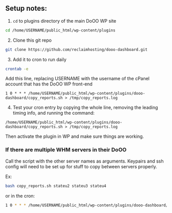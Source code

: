 ## Setup notes:

1. `cd` to plugins directory of the main DoOO WP site
```bash
cd /home/USERNAME/public_html/wp-content/plugins
```

2. Clone this git repo
```bash
git clone https://github.com/reclaimhosting/dooo-dashboard.git
```

3. Add it to cron to run daily
```bash
crontab -e
```

Add this line, replacing USERNAME with the username of the cPanel account that has the DoOO WP front-end
```
1 0 * * * /home/USERNAME/public_html/wp-content/plugins/dooo-dashboard/copy_reports.sh > /tmp/copy_reports.log
```

4. Test your cron entry by copying the whole line, removing the leading timing info, and running the command:
```
/home/USERNAME/public_html/wp-content/plugins/dooo-dashboard/copy_reports.sh > /tmp/copy_reports.log
```

Then activate the plugin in WP and make sure things are working.

### If there are multiple WHM servers in their DoOO
Call the script with the other server names as arguments. Keypairs and ssh config will need to be set up for stuff to copy between servers properly.

Ex:
```bash
bash copy_reports.sh stateu2 stateu3 stateu4
```

or in the cron:
```bash
1 0 * * * /home/USERNAME/public_html/wp-content/plugins/dooo-dashboard/copy_reports.sh stateu2 stateu3 stateu4 > /tmp/copy_reports.log 2>&1
```